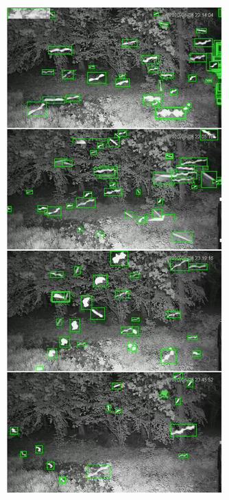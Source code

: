 ![20200608-221356-224401](in/20200608/20200608-221356-224401_0_.jpg)
![20200608-224406-231411](in/20200608/20200608-224406-231411_0_.jpg)
![20200608-231416-234421](in/20200608/20200608-231416-234421_0_.jpg)
![20200608-234426-000001](in/20200608/20200608-234426-000001_0_.jpg)
